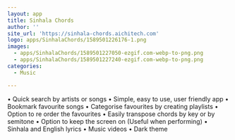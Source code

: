 ```yaml
---
layout: app
title: Sinhala Chords
author: ''
site_url: 'https://sinhala-chords.aichitech.com'
logo: apps/SinhalaChords/1589501226176-1.png
images:
  - apps/SinhalaChords/1589501227050-ezgif.com-webp-to-png.png
  - apps/SinhalaChords/1589501227240-ezgif.com-webp-to-png.png
categories:
  - Music

---
```

• Quick search by artists or songs
• Simple, easy to use, user friendly app
• Bookmark favourite songs
• Categorise favourites by creating playlists
• Option to re order the favourites
• Easily transpose chords by key or by semitone
• Option to keep the screen on (Useful when performing)
• Sinhala and English lyrics
• Music videos
• Dark theme
